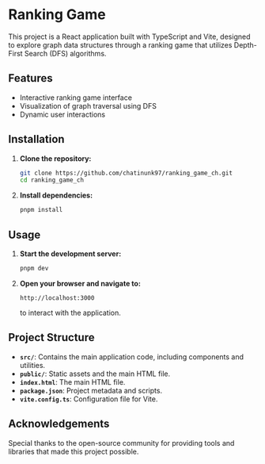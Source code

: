 
# Ranking Game

This project is a React application built with TypeScript and Vite, designed to explore graph data structures through a ranking game that utilizes Depth-First Search (DFS) algorithms.

## Features

- Interactive ranking game interface
- Visualization of graph traversal using DFS
- Dynamic user interactions

## Installation

1. **Clone the repository:**

   ```bash
   git clone https://github.com/chatinunk97/ranking_game_ch.git
   cd ranking_game_ch
   ```

2. **Install dependencies:**

   ```bash
   pnpm install
   ```

## Usage

1. **Start the development server:**

   ```bash
   pnpm dev
   ```

2. **Open your browser and navigate to:**

   ```
   http://localhost:3000
   ```

   to interact with the application.

## Project Structure

- **`src/`**: Contains the main application code, including components and utilities.
- **`public/`**: Static assets and the main HTML file.
- **`index.html`**: The main HTML file.
- **`package.json`**: Project metadata and scripts.
- **`vite.config.ts`**: Configuration file for Vite.


## Acknowledgements

Special thanks to the open-source community for providing tools and libraries that made this project possible.
